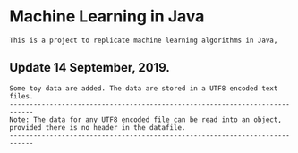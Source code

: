# Machine Learning in Java
    This is a project to replicate machine learning algorithms in Java,

## Update 14 September, 2019.
    Some toy data are added. The data are stored in a UTF8 encoded text files.
    ---------------------------------------------------------------------------- 
    Note: The data for any UTF8 encoded file can be read into an object, 
    provided there is no header in the datafile. 
    ----------------------------------------------------------------------------
